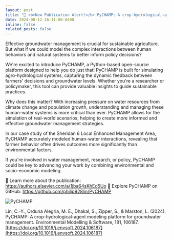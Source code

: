 ```yaml
---
layout: post
title: "🚨 <b>New Publication Alert!</b> PyCHAMP: A crop-hydrological-agent modeling platform for groundwater management."
date: 2024-08-12 16:11:00-0400
inline: false
related_posts: false
---
```


Effective groundwater management is crucial for sustainable agriculture. But what if we could model the complex interactions between human behaviors and natural systems to better inform policy decisions?

We're excited to introduce PyCHAMP, a Python-based open-source platform designed to help you do just that! PyCHAMP is built for simulating agro-hydrological systems, capturing the dynamic feedback between farmers' decisions and groundwater levels. Whether you're a researcher or policymaker, this tool can provide valuable insights to guide sustainable practices.

Why does this matter? With increasing pressure on water resources from climate change and population growth, understanding and managing these human-water systems is more critical than ever. PyCHAMP allows for the simulation of real-world scenarios, helping to create more informed and effective groundwater management strategies.

In our case study of the Sheridan 6 Local Enhanced Management Area, PyCHAMP accurately modeled human-water interactions, revealing that farmer behavior often drives outcomes more significantly than environmental factors.

If you're involved in water management, research, or policy, PyCHAMP could be key to advancing your work by combining environmental and socio-economic modeling.

🔗 Learn more about the publication: https://authors.elsevier.com/a/1jba64sKhEd5Uo
🔗 Explore PyCHAMP on GitHub: https://github.com/philip928lin/PyCHAMP

![PyCHAMP](https://github.com/philip928lin/philip928lin.github.io/tree/master/assets/img/news_figures/PyCHAMP.jpg)

Lin, C.-Y., Orduna Alegria, M. E., Dhakal, S., Zipper, S., & Marston, L. (2024). PyCHAMP: A crop-hydrological-agent modeling platform for groundwater management. Environmental Modelling & Software, 181, 106187. [https://doi.org/10.1016/j.envsoft.2024.106187](https://doi.org/10.1016/j.envsoft.2024.106187)